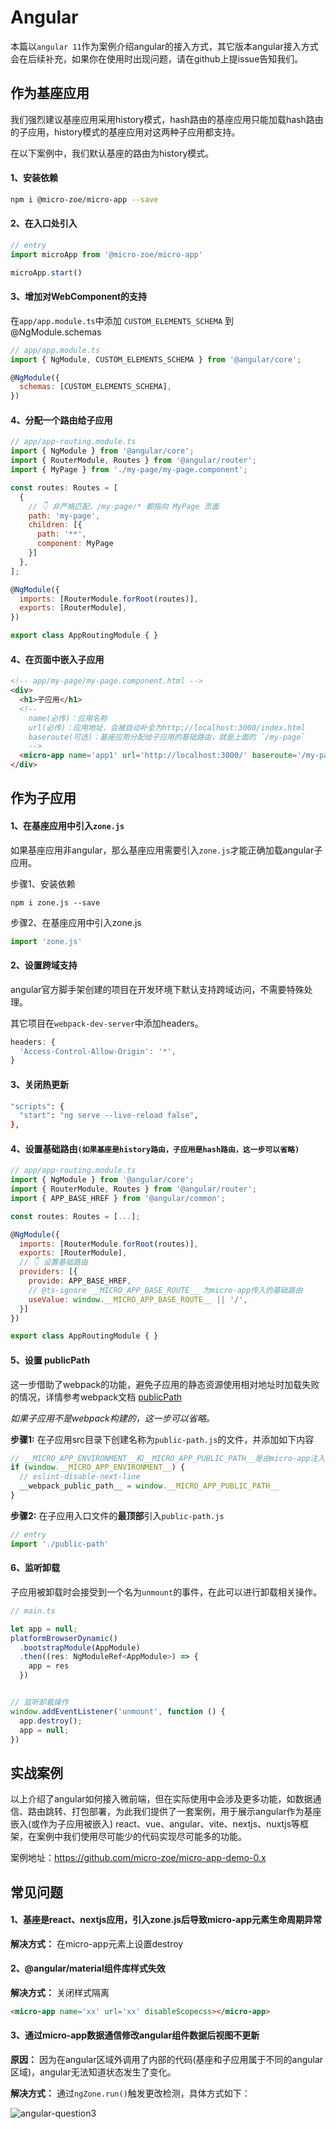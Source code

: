 # Angular

本篇以`angular 11`作为案例介绍angular的接入方式，其它版本angular接入方式会在后续补充，如果你在使用时出现问题，请在github上提issue告知我们。

## 作为基座应用
我们强烈建议基座应用采用history模式，hash路由的基座应用只能加载hash路由的子应用，history模式的基座应用对这两种子应用都支持。

在以下案例中，我们默认基座的路由为history模式。

#### 1、安装依赖
```bash
npm i @micro-zoe/micro-app --save
```

#### 2、在入口处引入
```js
// entry
import microApp from '@micro-zoe/micro-app'

microApp.start()
```

#### 3、增加对WebComponent的支持

在`app/app.module.ts`中添加 `CUSTOM_ELEMENTS_SCHEMA` 到 @NgModule.schemas
```js
// app/app.module.ts
import { NgModule, CUSTOM_ELEMENTS_SCHEMA } from '@angular/core';

@NgModule({
  schemas: [CUSTOM_ELEMENTS_SCHEMA],
})
```

#### 4、分配一个路由给子应用

```js
// app/app-routing.module.ts
import { NgModule } from '@angular/core';
import { RouterModule, Routes } from '@angular/router';
import { MyPage } from './my-page/my-page.component';

const routes: Routes = [
  {
    // 👇 非严格匹配，/my-page/* 都指向 MyPage 页面
    path: 'my-page',
    children: [{
      path: '**',
      component: MyPage
    }]
  },
];

@NgModule({
  imports: [RouterModule.forRoot(routes)],
  exports: [RouterModule],
})

export class AppRoutingModule { }
```

#### 4、在页面中嵌入子应用

```html
<!-- app/my-page/my-page.component.html -->
<div>
  <h1>子应用</h1>
  <!-- 
    name(必传)：应用名称
    url(必传)：应用地址，会被自动补全为http://localhost:3000/index.html
    baseroute(可选)：基座应用分配给子应用的基础路由，就是上面的 `/my-page`
    -->
  <micro-app name='app1' url='http://localhost:3000/' baseroute='/my-page'></micro-app>
</div>
```

## 作为子应用

#### 1、在基座应用中引入`zone.js`
如果基座应用非angular，那么基座应用需要引入`zone.js`才能正确加载angular子应用。

步骤1、安装依赖
```
npm i zone.js --save
```

步骤2、在基座应用中引入zone.js
```js
import 'zone.js'
```

#### 2、设置跨域支持
angular官方脚手架创建的项目在开发环境下默认支持跨域访问，不需要特殊处理。

其它项目在`webpack-dev-server`中添加headers。

```js
headers: {
  'Access-Control-Allow-Origin': '*',
}
```

#### 3、关闭热更新
```bash
"scripts": {
  "start": "ng serve --live-reload false",
},
```

#### 4、设置基础路由`(如果基座是history路由，子应用是hash路由，这一步可以省略)`

```js
// app/app-routing.module.ts
import { NgModule } from '@angular/core';
import { RouterModule, Routes } from '@angular/router';
import { APP_BASE_HREF } from '@angular/common';

const routes: Routes = [...];

@NgModule({
  imports: [RouterModule.forRoot(routes)],
  exports: [RouterModule],
  // 👇 设置基础路由
  providers: [{
    provide: APP_BASE_HREF,
    // @ts-ignore __MICRO_APP_BASE_ROUTE__ 为micro-app传入的基础路由
    useValue: window.__MICRO_APP_BASE_ROUTE__ || '/',
  }]
})

export class AppRoutingModule { }
```

#### 5、设置 publicPath

这一步借助了webpack的功能，避免子应用的静态资源使用相对地址时加载失败的情况，详情参考webpack文档 [publicPath](https://webpack.docschina.org/guides/public-path/#on-the-fly)

*如果子应用不是webpack构建的，这一步可以省略。*

**步骤1:** 在子应用src目录下创建名称为`public-path.js`的文件，并添加如下内容
```js
// __MICRO_APP_ENVIRONMENT__和__MICRO_APP_PUBLIC_PATH__是由micro-app注入的全局变量
if (window.__MICRO_APP_ENVIRONMENT__) {
  // eslint-disable-next-line
  __webpack_public_path__ = window.__MICRO_APP_PUBLIC_PATH__
}
```

**步骤2:** 在子应用入口文件的**最顶部**引入`public-path.js`
```js
// entry
import './public-path'
```

#### 6、监听卸载
子应用被卸载时会接受到一个名为`unmount`的事件，在此可以进行卸载相关操作。

```js
// main.ts

let app = null;
platformBrowserDynamic()
  .bootstrapModule(AppModule)
  .then((res: NgModuleRef<AppModule>) => {
    app = res
  })


// 监听卸载操作
window.addEventListener('unmount', function () {
  app.destroy();
  app = null;
})
```


## 实战案例
以上介绍了angular如何接入微前端，但在实际使用中会涉及更多功能，如数据通信、路由跳转、打包部署，为此我们提供了一套案例，用于展示angular作为基座嵌入(或作为子应用被嵌入) react、vue、angular、vite、nextjs、nuxtjs等框架，在案例中我们使用尽可能少的代码实现尽可能多的功能。

案例地址：https://github.com/micro-zoe/micro-app-demo-0.x

## 常见问题
#### 1、基座是react、nextjs应用，引入zone.js后导致micro-app元素生命周期异常
**解决方式：** 在micro-app元素上设置destroy

#### 2、@angular/material组件库样式失效
**解决方式：** 关闭样式隔离
```html
<micro-app name='xx' url='xx' disableScopecss></micro-app>
```

#### 3、通过micro-app数据通信修改angular组件数据后视图不更新

**原因：** 因为在angular区域外调用了内部的代码(基座和子应用属于不同的angular区域)，angular无法知道状态发生了变化。

**解决方式：** 通过`ngZone.run()`触发更改检测，具体方式如下：

![angular-question3](https://img14.360buyimg.com/imagetools/jfs/t1/207551/36/34684/49729/6523aee1F5efef0be/e50e6d782a223dc9.png ':size=800')
